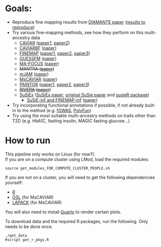 # Goals:
+ Reproduce fine mapping results from [DIAMANTE paper](https://doi.org/10.1038/s41588-022-01058-3) ([results to reproduce](https://kp4cd.org/index.php/node/869))
+ Try various fine-mapping methods, see how they perform on this multi-ancestry data
  - [CAVIAR](https://github.com/fhormoz/caviar) ([paper1](https://doi.org/10.1534/genetics.114.167908), [paper2](https://doi.org/10.1016/j.ajhg.2016.10.003))
  - [CAVIARBF](https://bitbucket.org/Wenan/caviarbf/src/master/) ([paper](https://doi.org/10.1534/genetics.116.188953))
  - [FINEMAP](http://www.christianbenner.com/) ([paper1](https://doi.org/10.1093/bioinformatics/btw018), [paper2](https://doi.org/10.1016/j.ajhg.2017.08.012), [paper3](https://doi.org/10.1101/318618))
  - [GUESSFM](https://github.com/chr1swallace/GUESSFM) ([paper](https://doi.org/10.1371/journal.pgen.1005272))
  - [MA-FOCUS](https://www.mancusolab.com/ma-focus) ([paper](https://www.cell.com/ajhg/fulltext/S0002-9297(22)00306-8))
  - ~~MANTRA ([paper](https://doi.org/10.1002/gepi.20630))~~
  - [mJAM](https://github.com/USCbiostats/hJAM) ([paper](https://doi.org/10.1101/2022.12.22.521659))
  - [MsCAVIAR](https://github.com/nlapier2/MsCAVIAR) ([paper](https://doi.org/10.1371/journal.pgen.1009733))
  - [PAINTOR](https://github.com/gkichaev/PAINTOR_V3.0) ([paper1](https://doi.org/10.1371/journal.pgen.1004722), [paper2](https://www.cell.com/ajhg/fulltext/S0002-9297(15)00243-8), [paper3](https://doi.org/10.1093%2Fbioinformatics%2Fbtw615))
  - ~~[RIVERA](https://github.com/yueli-compbio/RiVIERA) ([paper](https://doi.org/10.1093/nar/gkw627))~~
  - [SuSiEx](https://github.com/getian107/SuSiEx) ([SuSiEx paper](https://doi.org/10.1101/2023.01.07.23284293), [original SuSie paper](https://doi.org/10.1111/rssb.12388) and [susieR package](https://github.com/stephenslab/susieR))
    - [SuSiE-inf and FINEMAP-inf](https://github.com/FinucaneLab/fine-mapping-inf) ([paper](https://doi.org/10.1101/2022.10.21.513123))
+ Try incorporating functional annotations if possible, if not already built-in to the method (e.g. [fGWAS](https://github.com/joepickrell/fgwas), [PolyFun](https://github.com/omerwe/polyfun))
+ Try using the most suitable multi-ancestry methods on traits other than T2D (e.g. HbA1C, fasting insulin, MAGIC fasting glucose...)

# How to run
This pipeline only works on Linux (for now?).\
If you are on a compute cluster using LMod, load the required modules:
```{bash}
source get_modules_FOR_COMPUTE_CLUSTER_PEOPLE.sh
```
If you are not on a cluster, you will need to get the following dependencies yourself:
+ [R](https://cran.r-project.org/mirrors.html)
+ [GSL](https://www.gnu.org/software/gsl/) (for MsCAVIAR)
+ [LAPACK](https://www.netlib.org/lapack/#_software) (for MsCAVIAR)

You will also need to install [Quarto](https://quarto.org/docs/get-started/) to render certain plots.

To download data and the required R packages, run the following. Only needs to be done once.
```{bash}
./get_data
Rscript get_r_pkgs.R
```
<WIP>
